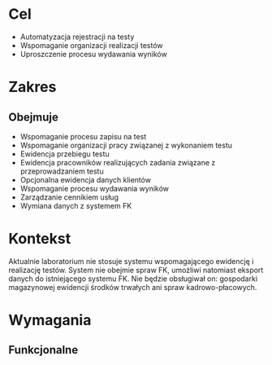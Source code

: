 # Cel
- Automatyzacja rejestracji na testy
- Wspomaganie organizacji realizacji testów
- Uproszczenie procesu wydawania wyników
# Zakres
## Obejmuje
- Wspomaganie procesu zapisu na test
- Wspomaganie organizacji pracy związanej z wykonaniem testu
- Ewidencja przebiegu testu
- Ewidencja pracowników realizujących zadania związane z przeprowadzaniem testu
- Opcjonalna ewidencja danych klientów
- Wspomaganie procesu wydawania wyników
- Zarządzanie cennikiem usług
- Wymiana danych z systemem FK

# Kontekst
Aktualnie laboratorium nie stosuje systemu wspomagającego ewidencję i realizację testów. System nie obejmie spraw FK, umożliwi natomiast eksport danych do istniejącego systemu FK. Nie będzie obsługiwał on: gospodarki magazynowej ewidencji środków trwałych ani spraw kadrowo-płacowych.

# Wymagania
## Funkcjonalne



<!--[Linkacz](../DaneKlienta/clientDataBeforeTest.xml)-->
